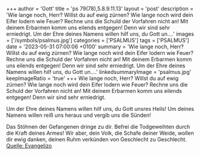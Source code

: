 +++
author = 'Gott'
title = 'ps 79(78),5.8.9.11.13'
layout = 'post'
description = 'Wie lange noch, Herr? Willst du auf ewig zürnen? Wie lange noch wird dein Eifer lodern wie Feuer? Rechne uns die Schuld der Vorfahren nicht an! Mit deinem Erbarmen komm uns eilends entgegen! Denn wir sind sehr erniedrigt.  Um der Ehre deines Namens willen hilf uns, du Gott un....'
images = ['/symbols/psalmus.jpg']
categories = ['PSALMUS']
tags = ['PSALMUS']
date = '2023-05-31 07:00:06 +0100'
summary = 'Wie lange noch, Herr? Willst du auf ewig zürnen? Wie lange noch wird dein Eifer lodern wie Feuer? Rechne uns die Schuld der Vorfahren nicht an! Mit deinem Erbarmen komm uns eilends entgegen! Denn wir sind sehr erniedrigt.  Um der Ehre deines Namens willen hilf uns, du Gott un....'
linkedsummaryImage = 'psalmus.jpg'
keepImageRatio = 'true'
+++
Wie lange noch, Herr? Willst du auf ewig zürnen?
Wie lange noch wird dein Eifer lodern wie Feuer?
Rechne uns die Schuld der Vorfahren nicht an!
Mit deinem Erbarmen komm uns eilends entgegen!
Denn wir sind sehr erniedrigt.

Um der Ehre deines Namens willen
hilf uns, du Gott unsres Heils!
Um deines Namens willen reiß uns heraus
und vergib uns die Sünden!

Das Stöhnen der Gefangenen dringe zu dir.<!--more-->
Befrei die Todgeweihten durch die Kraft deines Armes!
Wir aber, dein Volk, die Schafe deiner Weide,
wollen dir ewig danken,
deinen Ruhm verkünden von Geschlecht zu Geschlecht.<br> [Quelle: Evangelizo](https://evangeliumtagfuertag.org/DE/gospel)